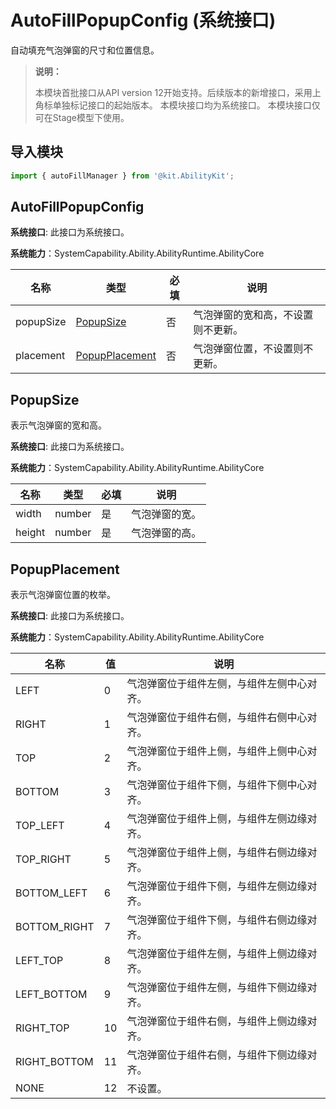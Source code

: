 # AutoFillPopupConfig (系统接口)

自动填充气泡弹窗的尺寸和位置信息。

> **说明：**
> 
> 本模块首批接口从API version 12开始支持。后续版本的新增接口，采用上角标单独标记接口的起始版本。
> 本模块接口均为系统接口。
> 本模块接口仅可在Stage模型下使用。

## 导入模块

```ts
import { autoFillManager } from '@kit.AbilityKit';
```

## AutoFillPopupConfig

**系统接口**: 此接口为系统接口。

**系统能力**：SystemCapability.Ability.AbilityRuntime.AbilityCore

| 名称    | 类型           | 必填 | 说明                                       |
| --------- | -------------- | ---- | ------------------------------------------ |
| popupSize | [PopupSize](#popupsize)      | 否   | 气泡弹窗的宽和高，不设置则不更新。 |
| placement | [PopupPlacement](#popupplacement) | 否   | 气泡弹窗位置，不设置则不更新。|

## PopupSize

表示气泡弹窗的宽和高。

**系统接口**: 此接口为系统接口。

**系统能力**：SystemCapability.Ability.AbilityRuntime.AbilityCore

| 名称 | 类型   | 必填 | 说明            |
| ------ | ------ | ---- | --------------- |
| width  | number | 是   | 气泡弹窗的宽。 |
| height | number | 是   | 气泡弹窗的高。 |

## PopupPlacement

表示气泡弹窗位置的枚举。

**系统接口**: 此接口为系统接口。

**系统能力**：SystemCapability.Ability.AbilityRuntime.AbilityCore

| 名称         | 值  | 说明                               |
| ------------ | --- | --------------------------------- |
| LEFT         |  0  |气泡弹窗位于组件左侧，与组件左侧中心对齐。 |
| RIGHT        |  1  |气泡弹窗位于组件右侧，与组件右侧中心对齐。 |
| TOP          |  2  |气泡弹窗位于组件上侧，与组件上侧中心对齐。 |
| BOTTOM       |  3  |气泡弹窗位于组件下侧，与组件下侧中心对齐。 |
| TOP_LEFT     |  4  |气泡弹窗位于组件上侧，与组件左侧边缘对齐。 |
| TOP_RIGHT    |  5  |气泡弹窗位于组件上侧，与组件右侧边缘对齐。 |
| BOTTOM_LEFT  |  6  |气泡弹窗位于组件下侧，与组件左侧边缘对齐。 |
| BOTTOM_RIGHT |  7  |气泡弹窗位于组件下侧，与组件右侧边缘对齐。 |
| LEFT_TOP     |  8  |气泡弹窗位于组件左侧，与组件上侧边缘对齐。 |
| LEFT_BOTTOM  |  9  |气泡弹窗位于组件左侧，与组件下侧边缘对齐。 |
| RIGHT_TOP    |  10 |气泡弹窗位于组件右侧，与组件上侧边缘对齐。 |
| RIGHT_BOTTOM |  11 |气泡弹窗位于组件右侧，与组件下侧边缘对齐。 |
| NONE         |  12 |不设置。                                |